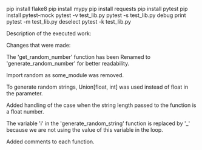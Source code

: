 pip install flake8
pip install mypy
pip install requests
pip install pytest
pip install pytest-mock
pytest -v test_lib.py
pytest -s test_lib.py debug print
pytest -m test_lib.py deselect
pytest -k test_lib.py


Description of the executed work:

Changes that were made:

The 'get_random_number' function has been 
Renamed to 'generate_random_number' for better readability.

Import random as some_module was removed.

To generate random strings, Union[float, int] was 
used instead of float in the parameter.

Added handling of the case when the string length 
passed to the function is a float number.

The variable 'i' in the 'generate_random_string' function is replaced 
by '_' because we are not using the value of this variable in the loop.

Added comments to each function.




